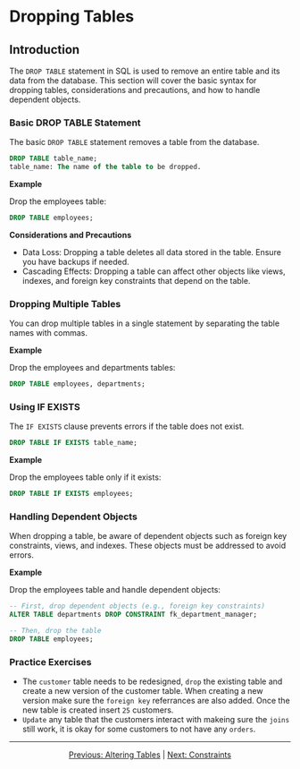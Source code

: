 # Dropping Tables

## Introduction
The `DROP TABLE` statement in SQL is used to remove an entire table and its data from the database. This section will cover the basic syntax for dropping tables, considerations and precautions, and how to handle dependent objects.

### Basic DROP TABLE Statement
The basic `DROP TABLE` statement removes a table from the database.

```sql
DROP TABLE table_name;
table_name: The name of the table to be dropped.
```

**Example**

Drop the employees table:

```sql
DROP TABLE employees;
```

**Considerations and Precautions**
* Data Loss: Dropping a table deletes all data stored in the table. Ensure you have backups if needed.
* Cascading Effects: Dropping a table can affect other objects like views, indexes, and foreign key constraints that depend on the table.

### Dropping Multiple Tables
You can drop multiple tables in a single statement by separating the table names with commas.

**Example** 

Drop the employees and departments tables:

```sql
DROP TABLE employees, departments;
```

### Using IF EXISTS
The `IF EXISTS` clause prevents errors if the table does not exist.

```sql
DROP TABLE IF EXISTS table_name;
```

**Example** 

Drop the employees table only if it exists:

```sql
DROP TABLE IF EXISTS employees;
```

### Handling Dependent Objects
When dropping a table, be aware of dependent objects such as foreign key constraints, views, and indexes. These objects must be addressed to avoid errors.

**Example**

Drop the employees table and handle dependent objects:

```sql
-- First, drop dependent objects (e.g., foreign key constraints)
ALTER TABLE departments DROP CONSTRAINT fk_department_manager;

-- Then, drop the table
DROP TABLE employees;
```

### Practice Exercises

* The `customer` table needs to be redesigned, `drop` the existing table and create a new version of the customer table. When creating a new version make sure the `foreign key` referrances are also added. Once the new table is created insert `25` customers.
* `Update` any table that the customers interact with makeing sure the `joins` still work, it is okay for some customers to not have any `orders`.  
  

---

<p align="center">
    <a href="https://github.com/Tom-Fynes/sql-101/blob/main/Docs/Grade_5/Altering_tables.md">Previous: Altering Tables</a>
    |
    <a href="https://github.com/Tom-Fynes/sql-101/blob/main/Docs/Grade_5/Constraints.md">Next: Constraints</a>
</p>
